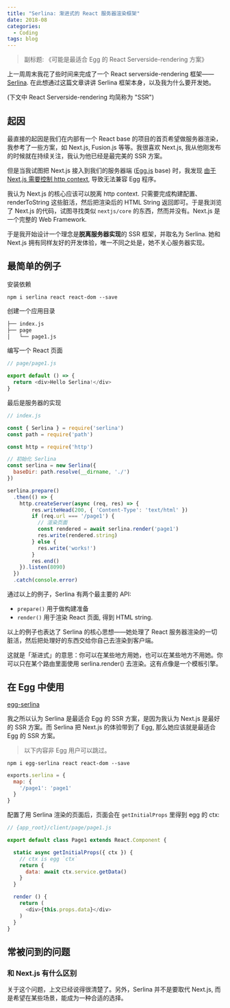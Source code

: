 ```yaml
---
title: "Serlina: 渐进式的 React 服务器渲染框架"
date: 2018-08
categories:
  - Coding
tags: blog
---
```


> 副标题: 《可能是最适合 Egg 的 React Serverside-rendering 方案》

上一周周末我花了些时间来完成了一个 React serverside-rendering 框架——[Serlina](https://github.com/djyde/serlina). 在此想通过这篇文章讲讲 Serlina 框架本身，以及我为什么要开发她。

(下文中 React Serverside-rendering 均简称为 "SSR")

## 起因

最直接的起因是我们在内部有一个 React base 的项目的首页希望做服务器渲染，我参考了一些方案，如 Next.js, Fusion.js 等等。我很喜欢 Next.js, 我从他刚发布的时候就在持续关注，我认为他已经是最完美的 SSR 方案。

但是当我试图把 Next.js 接入到我们的服务器端 ([Egg.js](https://eggjs.org) base) 时，我发现 [由于 Next.js 需要控制 http context](https://github.com/eggjs/egg/issues/328), 导致无法兼容 Egg 程序。

我认为 Next.js 的核心应该可以脱离 http context. 只需要完成构建配置、renderToString 这些脏活，然后把渲染后的 HTML String 返回即可。于是我浏览了 Next.js 的代码，试图寻找类似 `nextjs/core` 的东西，然而并没有。Next.js 是一个完整的 Web Framework.

于是我开始设计一个理念是**脱离服务器实现**的 SSR 框架，并取名为 Serlina. 她和 Next.js 拥有同样友好的开发体验，唯一不同之处是，她不关心服务器实现。

## 最简单的例子

安装依赖

```
npm i serlina react react-dom --save
```

创建一个应用目录

```bash
├── index.js
├── page
│   └── page1.js
```

编写一个 React 页面

```js
// page/page1.js

export default () => {
  return <div>Hello Serlina!</div>
}
```

最后是服务器的实现

```js
// index.js

const { Serlina } = require('serlina')
const path = require('path')

const http = require('http')

// 初始化 Serlina
const serlina = new Serlina({
  baseDir: path.resolve(__dirname, './')
})

serlina.prepare()
  .then(() => {
    http.createServer(async (req, res) => {
        res.writeHead(200, { 'Content-Type': 'text/html' })
        if (req.url === '/page1') {
          // 渲染页面
          const rendered = await serlina.render('page1')
          res.write(rendered.string)
        } else {
          res.write('works!')
        }
        res.end()
    }).listen(8090)
  })
  .catch(console.error)
```

通过以上的例子，Serlina 有两个最主要的 API:

- `prepare()` 用于做构建准备
- `render()` 用于渲染 React 页面, 得到 HTML string.

以上的例子也表达了 Serlina 的核心思想——她处理了 React 服务器渲染的一切脏活，然后把处理好的东西交给你自己去渲染到客户端。

这就是「渐进式」的意思：你可以在某些地方用她，也可以在某些地方不用她。你可以只在某个路由里面使用 serlina.render() 去渲染。这有点像是一个模板引擎。

## 在 Egg 中使用

[egg-serlina](https://github.com/serlina-community/egg-serlina)

我之所以认为 Serlina 是最适合 Egg 的 SSR 方案，是因为我认为 Next.js 是最好的 SSR 方案。而 Serlina 把 Next.js 的体验带到了 Egg, 那么她应该就是最适合 Egg 的 SSR 方案。

> 以下内容非 Egg 用户可以跳过。

```
npm i egg-serlina react react-dom --save
```

```js
exports.serlina = {
  map: {
    '/page1': 'page1'
  }
}
```

配置了用 Serlina 渲染的页面后，页面会在 `getInitialProps` 里得到 egg 的 ctx:

```js
// {app_root}/client/page/page1.js

export default class Page1 extends React.Component {

  static async getInitialProps({ ctx }) {
    // ctx is egg `ctx`
    return {
      data: await ctx.service.getData()
    }
  }

  render () {
    return (
      <div>{this.props.data}</div>
    )
  }
}
```

## 常被问到的问题

### 和 Next.js 有什么区别

关于这个问题，上文已经说得很清楚了。另外，Serlina 并不是要取代 Next.js, 而是希望在某些场景，能成为一种合适的选择。
